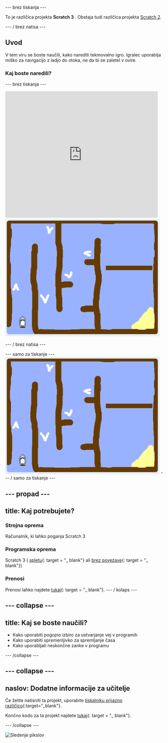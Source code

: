 \--- brez tiskanja \---

To je različica projekta **Scratch 3** . Obstaja tudi različica projekta [Scratch 2](https://projects.raspberrypi.org/en/projects/boat-race-scratch2).

\--- / brez natisa \---

## Uvod

V tem viru se boste naučili, kako narediti tekmovalno igro. Igralec uporablja miško za navigacijo z ladjo do otoka, ne da bi se zaletel v ovire.

### Kaj boste naredili?

\--- brez tiskanja \---

<div class="scratch-preview">
  <iframe allowtransparency="true" width="485" height="402" src="https://scratch.mit.edu/projects/embed/276662533/?autostart=false" frameborder="0" scrolling="no"></iframe>
  <img src="images/boat_race_demo.png">
</div>

\--- / brez natisa \---

\--- samo za tiskanje \--- ![boat race demo](images/boat_race_demo.png) \--- / samo za tiskanje \---

## \--- propad \---

## title: Kaj potrebujete?

### Strojna oprema

Računalnik, ki lahko poganja Scratch 3

### Programska oprema

Scratch 3 ( [spletu](https://rpf.io/scratchon){: target = "_ blank"} ali [brez povezave](https://rpf.io/scratchoff){: target = "_ blank"})

### Prenosi

Prenosi lahko najdete [tukaj](http://rpf.io/p/en/boat-race-go){: target = "_ blank"}. \--- / kolaps \---

## \--- collapse \---

## title: Kaj se boste naučili?

+ Kako uporabiti pogojno izbiro za ustvarjanje vej v programih
+ Kako uporabiti spremenljivko za spremljanje časa
+ Kako uporabljati neskončne zanke v programu

\--- /collapse \---

## \--- collapse \---

## naslov: Dodatne informacije za učitelje

Če želite natisniti ta projekt, uporabite [tiskalniku prijazno različico](https://projects.raspberrypi.org/en/projects/boat-race/print){:target="_blank"}.

Končno kodo za ta projekt najdete [tukaj](http://rpf.io/p/en/boat-race-get){: target = "_ blank"}.

\--- /collapse \---

![Sledenje pikslov](https://code.org/api/hour/begin_codeclub_boatrace.png)
